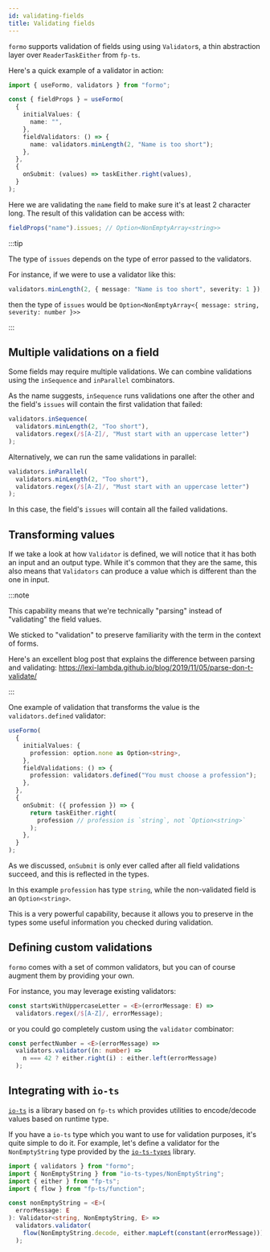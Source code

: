 ```yaml
---
id: validating-fields
title: Validating fields
---
```


`formo` supports validation of fields using using `Validator`s, a thin
abstraction layer over `ReaderTaskEither` from `fp-ts`.

Here's a quick example of a validator in action:

```ts
import { useFormo, validators } from "formo";

const { fieldProps } = useFormo(
  {
    initialValues: {
      name: "",
    },
    fieldValidators: () => {
      name: validators.minLength(2, "Name is too short");
    },
  },
  {
    onSubmit: (values) => taskEither.right(values),
  }
);
```

Here we are validating the `name` field to make sure it's at least 2 character
long. The result of this validation can be access with:

```ts
fieldProps("name").issues; // Option<NonEmptyArray<string>>
```

:::tip

The type of `issues` depends on the type of error passed to the validators.

For instance, if we were to use a validator like this:

```ts
validators.minLength(2, { message: "Name is too short", severity: 1 });
```

then the type of `issues` would be
`Option<NonEmptyArray<{ message: string, severity: number }>>`

:::

## Multiple validations on a field

Some fields may require multiple validations. We can combine validations using
the `inSequence` and `inParallel` combinators.

As the name suggests, `inSequence` runs validations one after the other and the
field's `issues` will contain the first validation that failed:

```ts
validators.inSequence(
  validators.minLength(2, "Too short"),
  validators.regex(/$[A-Z]/, "Must start with an uppercase letter")
);
```

Alternatively, we can run the same validations in parallel:

```ts
validators.inParallel(
  validators.minLength(2, "Too short"),
  validators.regex(/$[A-Z]/, "Must start with an uppercase letter")
);
```

In this case, the field's `issues` will contain all the failed validations.

## Transforming values

If we take a look at how `Validator` is defined, we will notice that it has both
an input and an output type. While it's common that they are the same, this also
means that `Validators` can produce a value which is different than the one in
input.

:::note

This capability means that we're technically "parsing" instead of "validating"
the field values.

We sticked to "validation" to preserve familiarity with the term in the context
of forms.

Here's an excellent blog post that explains the difference between parsing and
validating: https://lexi-lambda.github.io/blog/2019/11/05/parse-don-t-validate/

:::

One example of validation that transforms the value is the `validators.defined`
validator:

```ts
useFormo(
  {
    initialValues: {
      profession: option.none as Option<string>,
    },
    fieldValidations: () => {
      profession: validators.defined("You must choose a profession");
    },
  },
  {
    onSubmit: ({ profession }) => {
      return taskEither.right(
        profession // profession is `string`, not `Option<string>`
      );
    },
  }
);
```

As we discussed, `onSubmit` is only ever called after all field validations
succeed, and this is reflected in the types.

In this example `profession` has type `string`, while the non-validated field is
an `Option<string>`.

This is a very powerful capability, because it allows you to preserve in the
types some useful information you checked during validation.

## Defining custom validations

`formo` comes with a set of common validators, but you can of course augment
them by providing your own.

For instance, you may leverage existing validators:

```ts
const startsWithUppercaseLetter = <E>(errorMessage: E) =>
  validators.regex(/$[A-Z]/, errorMessage);
```

or you could go completely custom using the `validator` combinator:

```ts
const perfectNumber = <E>(errorMessage) =>
  validators.validator((n: number) =>
    n === 42 ? either.right(i) : either.left(errorMessage)
  );
```

## Integrating with `io-ts`

[`io-ts`](https://github.com/gcanti/io-ts) is a library based on `fp-ts` which
provides utilities to encode/decode values based on runtime type.

If you have a `io-ts` type which you want to use for validation purposes, it's
quite simple to do it. For example, let's define a validator for the
`NonEmptyString` type provided by the
[`io-ts-types`](https://github.com/gcanti/io-ts-types) library.

```ts
import { validators } from "formo";
import { NonEmptyString } from "io-ts-types/NonEmptyString";
import { either } from "fp-ts";
import { flow } from "fp-ts/function";

const nonEmptyString = <E>(
  errorMessage: E
): Validator<string, NonEmptyString, E> =>
  validators.validator(
    flow(NonEmptyString.decode, either.mapLeft(constant(errorMessage)))
  );
```
